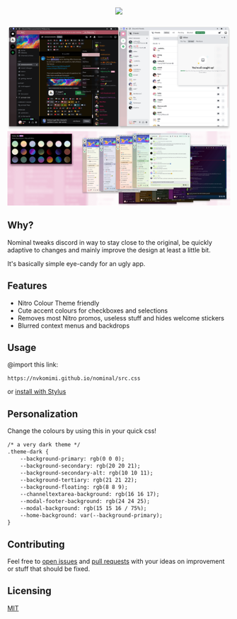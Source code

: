 <h1 align="center"><img src="https://github.com/nvkomimi/nominal/assets/76652465/aa417518-22d3-4654-8fb1-9cd6c88cd570"></h1>

![mainpreview](assets/mainpreview.png)
![nitrocolourpreview](assets/nitrocolourpreview.png)

## Why?

Nominal tweaks discord in way to stay close to the original, be quickly adaptive to changes and mainly improve the design at least a little bit.

It's basically simple eye-candy for an ugly app.

## Features

- Nitro Colour Theme friendly
- Cute accent colours for checkboxes and selections
- Removes most Nitro promos, useless stuff and hides welcome stickers
- Blurred context menus and backdrops

## Usage

@import this link:

    https://nvkomimi.github.io/nominal/src.css

or [install with Stylus](clients/nominal.user.css)

## Personalization

Change the colours by using this in your quick css!

    /* a very dark theme */
    .theme-dark {
        --background-primary: rgb(0 0 0);
        --background-secondary: rgb(20 20 21);
        --background-secondary-alt: rgb(10 10 11);
        --background-tertiary: rgb(21 21 22);
        --background-floating: rgb(8 8 9);
        --channeltextarea-background: rgb(16 16 17);
        --modal-footer-background: rgb(24 24 25);
        --modal-background: rgb(15 15 16 / 75%);
        --home-background: var(--background-primary);
    }

## Contributing

Feel free to [open issues](https://github.com/nvkomimi/nominal/issues/new/choose) and [pull requests](https://github.com/nvkomimi/nominal/compare) with your ideas on improvement or stuff that should be fixed.  

## Licensing

[MIT](LICENSE)
